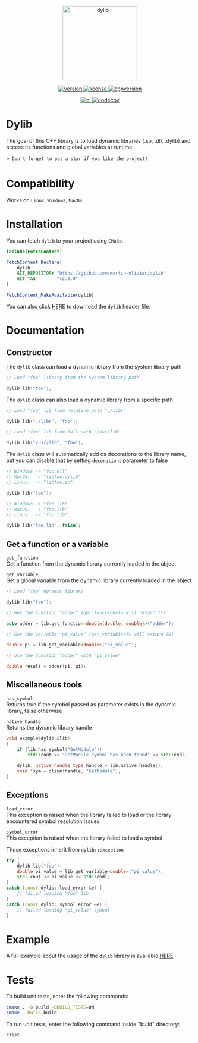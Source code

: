 <p align="center">
  <img height="200" src="https://repository-images.githubusercontent.com/354428648/5ef81a00-95b1-11eb-88a1-e1760bd99ab2" alt="dylib"/>
</p>

<p align="center">
  <a href="https://github.com/martin-olivier/dylib/releases/tag/v2.0.0">
    <img src="https://img.shields.io/badge/Version-2.0.0-blue.svg" alt="version"/>
  </a>
  <a href="https://github.com/martin-olivier/dylib/blob/main/LICENSE">
    <img src="https://img.shields.io/badge/License-MIT-orange.svg" alt="license"/>
  </a>
  <a href="https://isocpp.org/">
    <img src="https://img.shields.io/badge/Compatibility-C++11-darkgreen.svg" alt="cppversion"/>
  </a>
</p>

<p align="center">
  <a href="https://github.com/martin-olivier/dylib/actions/workflows/CI.yml">
    <img src="https://github.com/martin-olivier/dylib/actions/workflows/CI.yml/badge.svg" alt="ci"/>
  </a>
  <a href="https://codecov.io/gh/martin-olivier/dylib">
    <img src="https://codecov.io/gh/martin-olivier/dylib/branch/main/graph/badge.svg?token=4V6A9B7PII" alt="codecov"/>
  </a>
</p>

# Dylib

The goal of this C++ library is to load dynamic libraries (.so, .dll, .dylib) and access its functions and global variables at runtime.  

`⭐ Don't forget to put a star if you like the project!`

# Compatibility
Works on `Linux`, `Windows`, `MacOS`

# Installation

You can fetch `dylib` to your project using `CMake`:
```cmake
include(FetchContent)

FetchContent_Declare(
    dylib
    GIT_REPOSITORY "https://github.com/martin-olivier/dylib"
    GIT_TAG        "v2.0.0"
)

FetchContent_MakeAvailable(dylib)
```

You can also click [HERE](https://github.com/martin-olivier/dylib/releases/download/v2.0.0/dylib.hpp) to download the `dylib` header file.  

# Documentation

## Constructor

The `dylib` class can load a dynamic library from the system library path
```c++
// Load "foo" library from the system library path

dylib lib("foo");
```
The `dylib` class can also load a dynamic library from a specific path
```c++
// Load "foo" lib from relative path "./libs"

dylib lib("./libs", "foo");

// Load "foo" lib from full path "/usr/lib"

dylib lib("/usr/lib", "foo");
```

The `dylib` class will automatically add os decorations to the library name, but you can disable that by setting `decorations` parameter to false
```c++
// Windows -> "foo.dll"
// MacOS:  -> "libfoo.dylib"
// Linux:  -> "libfoo.so"

dylib lib("foo");

// Windows -> "foo.lib"
// MacOS:  -> "foo.lib"
// Linux:  -> "foo.lib"

dylib lib("foo.lib", false);
```

## Get a function or a variable 

`get_function`  
Get a function from the dynamic library currently loaded in the object  

`get_variable`  
Get a global variable from the dynamic library currently loaded in the object
```c++
// Load "foo" dynamic library

dylib lib("foo");

// Get the function "adder" (get_function<T> will return T*)

auto adder = lib.get_function<double(double, double)>("adder");

// Get the variable "pi_value" (get_variable<T> will return T&)

double pi = lib.get_variable<double>("pi_value");

// Use the function "adder" with "pi_value"

double result = adder(pi, pi);
```

## Miscellaneous tools

`has_symbol`  
Returns true if the symbol passed as parameter exists in the dynamic library, false otherwise  

`native_handle`  
Returns the dynamic library handle  
```c++
void example(dylib &lib)
{
    if (lib.has_symbol("GetModule"))
        std::cout << "GetModule symbol has been found" << std::endl;

    dylib::native_handle_type handle = lib.native_handle();
    void *sym = dlsym(handle, "GetModule");
}
```

## Exceptions

`load_error`  
This exception is raised when the library failed to load or the library encountered symbol resolution issues  

`symbol_error`  
This exception is raised when the library failed to load a symbol  

Those exceptions inherit from `dylib::exception`
```c++
try {
    dylib lib("foo");
    double pi_value = lib.get_variable<double>("pi_value");
    std::cout << pi_value << std::endl;
}
catch (const dylib::load_error &e) {
    // failed loading "foo" lib
}
catch (const dylib::symbol_error &e) {
    // failed loading "pi_value" symbol
}
```

# Example

A full example about the usage of the `dylib` library is available [HERE](example)

# Tests

To build unit tests, enter the following commands:
```sh
cmake . -B build -DBUILD_TESTS=ON
cmake --build build
```

To run unit tests, enter the following command inside "build" directory:
```sh
ctest
```
